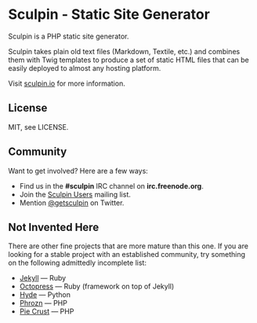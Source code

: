 Sculpin - Static Site Generator
===============================

Sculpin is a PHP static site generator.

Sculpin takes plain old text files (Markdown, Textile, etc.) and combines
them with Twig templates to produce a set of static HTML files that can
be easily deployed to almost any hosting platform.

Visit [sculpin.io](http://sculpin.io) for more information.


License
-------

MIT, see LICENSE.


Community
---------

Want to get involved? Here are a few ways:

* Find us in the **#sculpin** IRC channel on **irc.freenode.org**.
* Join the [Sculpin Users](http://groups.google.com/group/sculpin-users)
  mailing list.
* Mention [@getsculpin](http://twitter.com/getsculpin) on Twitter.


Not Invented Here
-----------------

There are other fine projects that are more mature than this one.
If you are looking for a stable project with an established community,
try something on the following admittedly incomplete list:

 * [Jekyll](http://github.com/mojombo/jekyll) &mdash; Ruby
 * [Octopress](http://octopress.org) &mdash; Ruby (framework on top of Jekyll)
 * [Hyde](http://ringce.com/hyde) &mdash; Python
 * [Phrozn](http://phrozn.info) &mdash; PHP
 * [Pie Crust](http://bolt80.com/piecrust) &mdash; PHP

